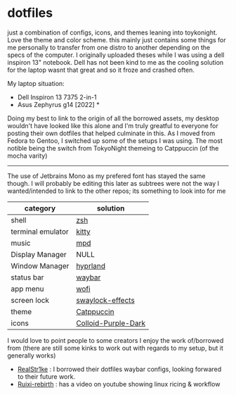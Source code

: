 # dotfiles

just a combination of configs, icons, and themes leaning into toykonight. Love the theme and color scheme. this mainly just contains some things for me personally to transfer from one distro to another depending on the specs of the computer. I originally uploaded theses while I was using a dell inspiron 13" notebook. Dell has not been kind to me as the cooling solution for the laptop wasnt that great and so it froze and crashed often. 

My laptop situation:
- Dell Inspiron 13 7375 2-in-1
- Asus Zephyrus g14 [2022] * 

Doing my best to link to the origin of all the borrowed assets, my desktop wouldn't have looked like this alone and I'm truly greatful to everyone for posting their own dotfiles that helped culminate in this. As I moved from Fedora to Gentoo, I switched up some of the setups I was using. The most notible being the switch from TokyoNight themeing to Catppuccin (of the mocha varity) 

---

The use of Jetbrains Mono as my prefered font has stayed the same though. I will probably be editing this later as subtrees were not the way I wanted/intended to link to the other repos; its something to look into for me

| category | solution |
| -------- | -------- |
| shell		 | [zsh](https://zsh.sourceforge.io/Arc/source.html)			|
| terminal emulator | [kitty](https://github.com/kovidgoyal/kitty)   | 
| music		 | [mpd](https://github.com/MusicPlayerDaemon/MPD)			|
| Display Manager	 | NULL			|
| Window Manager	 | [hyprland](https://github.com/hyprwm/Hyprland)      |
| status bar | [waybar](https://github.com/Alexays/Waybar)      |
| app menu	| [wofi](https://hg.sr.ht/~scoopta/wofi)			|
| screen lock | [swaylock-effects](https://github.com/mortie/swaylock-effects)   |
| theme	 | [Catppuccin](https://github.com/catppuccin/gtk)  | 
| icons	 | [Colloid-Purple-Dark](https://github.com/vinceliuice/Colloid-icon-theme)		|

I would love to point people to some creators I enjoy the work of/borrowed from (there are still some kinks to work out with regards to my setup, but it generally works) 

- [RealStr1ke](https://github.com/RealStr1ke) : I borrowed their dotfiles waybar configs, looking forwared to their future work.
- [Ruixi-rebirth](https://github.com/Ruixi-rebirth) : has a video on youtube showing linux ricing & workflow
